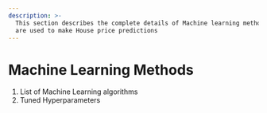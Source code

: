 ```yaml
---
description: >-
  This section describes the complete details of Machine learning methods that
  are used to make House price predictions
---
```


# Machine Learning Methods

1. List of Machine Learning algorithms
2. Tuned Hyperparameters&#x20;
